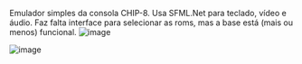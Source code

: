Emulador simples da consola CHIP-8.
Usa SFML.Net para teclado, vídeo e áudio.
Faz falta interface para selecionar as roms, mas a base está (mais ou menos) funcional.
![image](https://github.com/user-attachments/assets/acb97641-d0be-4d36-af46-77b934b4ff9a)

![image](https://github.com/user-attachments/assets/f3a7d62d-1871-4417-9bf2-a48e5126430f)
